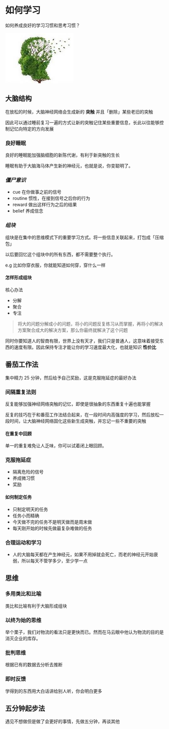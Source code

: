 # 如何学习

如何养成良好的学习习惯和思考习惯？

![](./images/brain.jpeg)

## 大脑结构

在放松的时候，大脑神经网络会生成新的 **突触** 并且「删除」某些老旧的突触

因此可以通过睡前复习一遍的方式让新的突触记住某些重要信息，长此以往能够控制记忆向特定的方向发展

### 良好睡眠

良好的睡眠能加强脑细胞的新陈代谢，有利于新突触的生长

睡眠有助于大脑海马体产生新的神经元，也就是说，你变聪明了。

### _僵尸意识_

- cue 在你做事之前的信号
- routine 惯性，在接到信号之后你的行为
- reward 做出这样行为之后的结果
- belief 养成信念

### _组块_

组块是在集中的思维模式下的重要学习方式。将一些信息关联起来，打包成「压缩包」

以后要回忆这个组块中的所有东西，都不需要整个执行。

e.g 比如你穿衣服，你就能知道如何穿，穿什么一样

#### 怎样形成组块

核心办法

- 分解
- 聚合
- 专注

> 将大的问题分解成小的问题，将小的问题反复练习从而掌握，再将小的解决方案聚合成大的解决方案，那么你最终就解决了这个问题

同时你要知道人的智商有限，世界上没有天才，我们只是普通人，这意味着接受东西的速度有限。因此保持专注才能让你的学习速度最大化，也就是知识 **性价比**

## 番茄工作法

集中精力 25 分钟，然后给予自己奖励，这是克服拖延症的最好办法

### 间隔重复法则

反复能够加强神经网络突触的记忆，即使是很抽象的东西重复十遍也能掌握

反复的技巧在于和番茄工作法结合起来，在一段时间内高强度的学习，然后放松一段时间，让大脑神经网络固化这些新生成突触，并忘记一些不重要的突触

#### 在重复中回顾

单一的重复难免让人乏味，你可以试着闭上眼回顾。

### 克服拖延症

- 隔离危险的信号
- 养成微习惯
- 奖励

#### 如何制定任务

- 只制定明天的任务
- 任务小而精确
- 今天做不完的任务不是明天做而是周末做
- 每天刚开始的时候先做最复杂难做的任务

### 合理运动和学习

- 人的大脑每天都在产生神经元，如果不用掉就会死亡，而老的神经元开始衰弱，所以每天不管学多少，至少学一点

## 思维

### 多用类比和比喻

类比和比喻有利于大脑形成组块

### 以终为始的思维

举个栗子，我们对物流的看法只是更快而已。然而在马云眼中他认为物流的目的是消灭企业的库存。

### 批判思维

根据已有的数据去分析去推断

### 即时反馈

学得到的东西用大白话讲给别人听，你会明白更多

## 五分钟起步法

遇见不想做但是做了会更好的事情，先做五分钟，再谈其他